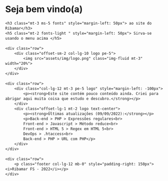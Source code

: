 <div class="container">
    <h1 class="display-6 fonts"> Seja bem vindo(a)</h1>

    <h3 class="mt-3 ms-5 fonts" style="margin-left: 50px"> ao site do Ribamar</h3>
    <h5 class="mt-2 fonts-light " style="margin-left: 50px"> Sirva-se usando o menu acima </h5>

    <div class="row">
        <div class="offset-sm-2 col-lg-10 logo pe-5">
            <img src="assets/img/logo.png" class="img-fluid mt-3" width="20%">
        </div>
    </div>

    <div class="row">
        <div class="col-lg-12 mt-3 pe-5 logo" style="margin-left: -100px">
            <p><strong>Este site contém pouco conteúdo ainda. Criei para abrigar aqui muita coisa que estudo e descubro.</strong></p>
        </div>
        <div class="offset-lg-1 mt-2 logo text-center">
            <p><strong>Últimas atualizações (09/09/2022):</strong></p>
            <p>Back-end > PHP > Expressões regulares<br>
            Front-end > Javascript > Método reduce<br>
            Front-end > HTML 5 > Regex em HTML 5<br>
            DevOps > .htaccess<br>
            Back-end > PHP > URL com PHP</p>            
        </div>
    </div>

    <div class="row">
        <p class="footer col-lg-12 mb-0" style="padding-right: 150px"><i>Ribamar FS - 2022</i></p>
    </div>
</div>


